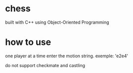 # chess
 built with C++ using Object-Oriented Programming
# how to use
one player at a time
enter the motion string.
exemple: 'e2e4'


do not support checkmate and castling
